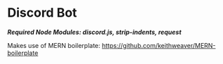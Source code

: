 # Discord Bot
***Required Node Modules: discord.js, strip-indents, request***

Makes use of MERN boilerplate: https://github.com/keithweaver/MERN-boilerplate
